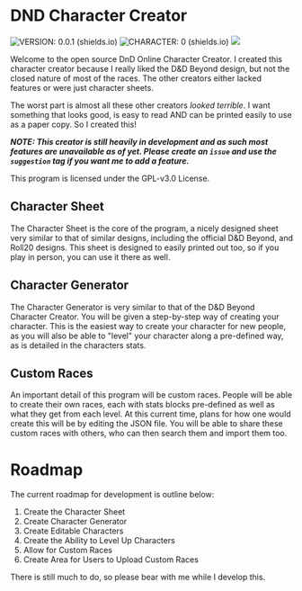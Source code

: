 # DND Character Creator
![VERSION: 0.0.1 (shields.io)](https://img.shields.io/badge/Version-0.0.1-blue?style=for-the-badge)
![CHARACTER: 0 (shields.io)](https://img.shields.io/badge/Characters-0-brightgreen?style=for-the-badge)
<a href="https://www.buymeacoffee.com/dumblydorr"><img src="https://img.buymeacoffee.com/button-api/?text=Buy me a coffee&emoji=&slug=dumblydorr&button_colour=FFDD00&font_colour=000000&font_family=Poppins&outline_colour=000000&coffee_colour=ffffff" /></a>

Welcome to the open source DnD Online Character Creator. I created this character creator because I really liked the D&D Beyond design, but not the closed nature of most of the races. The other creators either lacked features or were just character sheets. 

The worst part is almost all these other creators *looked terrible*. I want something that looks good, is easy to read AND can be printed easily to use as a paper copy. So I created this!

***NOTE: This creator is still heavily in development and as such most features are unavailable as of yet. Please create an `issue` and use the `suggestion` tag if you want me to add a feature.***

This program is licensed under the GPL-v3.0 License.

## Character Sheet
The Character Sheet is the core of the program, a nicely designed sheet very similar to that of similar designs, including the official D&D Beyond, and Roll20 designs. This sheet is designed to easily printed out too, so if you play in person, you can use it there as well.

## Character Generator
The Character Generator is very similar to that of the D&D Beyond Character Creator. You will be given a step-by-step way of creating your character. This is the easiest way to create your character for new people, as you will also be able to "level" your character along a pre-defined way, as is detailed in the characters stats.

## Custom Races
An important detail of this program will be custom races. People will be able to create their own races, each with stats blocks pre-defined as well as what they get from each level. At this current time, plans for how one would create this will be by editing the JSON file. 
You will be able to share these custom races with others, who can then search them and import them too.

# Roadmap
The current roadmap for development is outline below:
1. Create the Character Sheet
2. Create Character Generator
3. Create Editable Characters
4. Create the Ability to Level Up Characters
5. Allow for Custom Races
6. Create Area for Users to Upload Custom Races

There is still much to do, so please bear with me while I develop this. 

